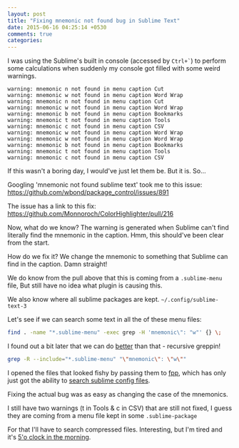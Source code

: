 ```yaml
---
layout: post
title: "Fixing mnemonic not found bug in Sublime Text"
date: 2015-06-16 04:25:14 +0530
comments: true
categories:
---
```


I was using the Sublime's built in console (accessed by <code>Ctrl+`</code>) to perform some calculations when suddenly my console got filled with some weird warnings.

<!-- more -->

```
warning: mnemonic n not found in menu caption Cut
warning: mnemonic w not found in menu caption Word Wrap
warning: mnemonic n not found in menu caption Cut
warning: mnemonic w not found in menu caption Word Wrap
warning: mnemonic b not found in menu caption Bookmarks
warning: mnemonic t not found in menu caption Tools
warning: mnemonic c not found in menu caption CSV
warning: mnemonic w not found in menu caption Word Wrap
warning: mnemonic w not found in menu caption Word Wrap
warning: mnemonic b not found in menu caption Bookmarks
warning: mnemonic t not found in menu caption Tools
warning: mnemonic c not found in menu caption CSV
```

If this wasn't a boring day, I would've just let them be. But it is. So...

Googling 'mnemonic not found sublime text' took me to this issue: https://github.com/wbond/package_control/issues/891

The issue has a link to this fix: https://github.com/Monnoroch/ColorHighlighter/pull/216

Now, what do we know? The warning is generated when Sublime can't find literally find the mnemonic in the caption. Hmm, this should've been clear from the start.

How do we fix it? We change the mnemonic to something that Sublime can find in the caption. Damn straight!

We do know from the pull above that this is coming from a `.sublime-menu` file, But still have no idea what plugin is causing this.

We also know where all sublime packages are kept. `~/.config/sublime-text-3`

Let's see if we can search some text in all the of these menu files:

``` bash
find . -name "*.sublime-menu" -exec grep -H 'mnemonic\": "w"' {} \;
```

I found out a bit later that we can do [better](http://unix.stackexchange.com/a/131546) than that - recursive greppin!

``` bash
grep -R --include="*.sublime-menu" "\"mnemonic\": \"w\""
```

I opened the files that looked fishy by passing them to [fpp](https://github.com/facebook/PathPicker), which has only just got the ability to [search sublime config files](https://github.com/facebook/PathPicker/issues/144).

Fixing the actual bug was as easy as changing the case of the mnemonics.

I still have two warnings (t in Tools & c in CSV) that are still not fixed, I guess they are coming from a menu file kept in some `.sublime-package`

For that I'll have to search compressed files. Interesting, but I'm tired and it's [5'o clock in the morning](https://www.youtube.com/watch?v=noLrCDzAp5M).

